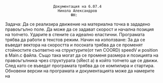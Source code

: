                           Документация на 6.07.4
                            Никола Александров
                                  ФН:
Задача:
Да се реализира движение на материална точка в зададено правоъгълно поле. Да може да се задават скорост и начална позиция на топчето. Ударите в стените са идеално еластични. Програмата трябва да работи в текстов режим.
Начин на използване: 
За да се въведат вектора на скоростта и посоката трябва да се променят стойностите съответно на структурите(от тип COORD) speedV и position в Main.c файла. Също така могат да се променя размера и позицията на правоъгълника чрез структурата (sRect a) в който топчето ще се движи. След като се въведат програмата трябва да се компилира и стартира.
Обновени версии на програмата и документацията може да намерите на 
